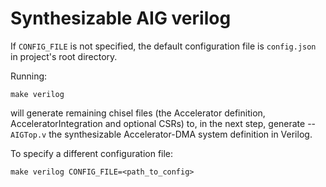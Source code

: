 # Synthesizable AIG verilog

If `CONFIG_FILE` is not specified, the default configuration file is `config.json` in project's root directory.

Running:

```
make verilog
```


will generate remaining chisel files (the Accelerator definition, AcceleratorIntegration and  optional CSRs) to, in the next step, generate --  `AIGTop.v` the synthesizable Accelerator-DMA system definition in Verilog.

  
To specify a different configuration file:

```
make verilog CONFIG_FILE=<path_to_config>
```
